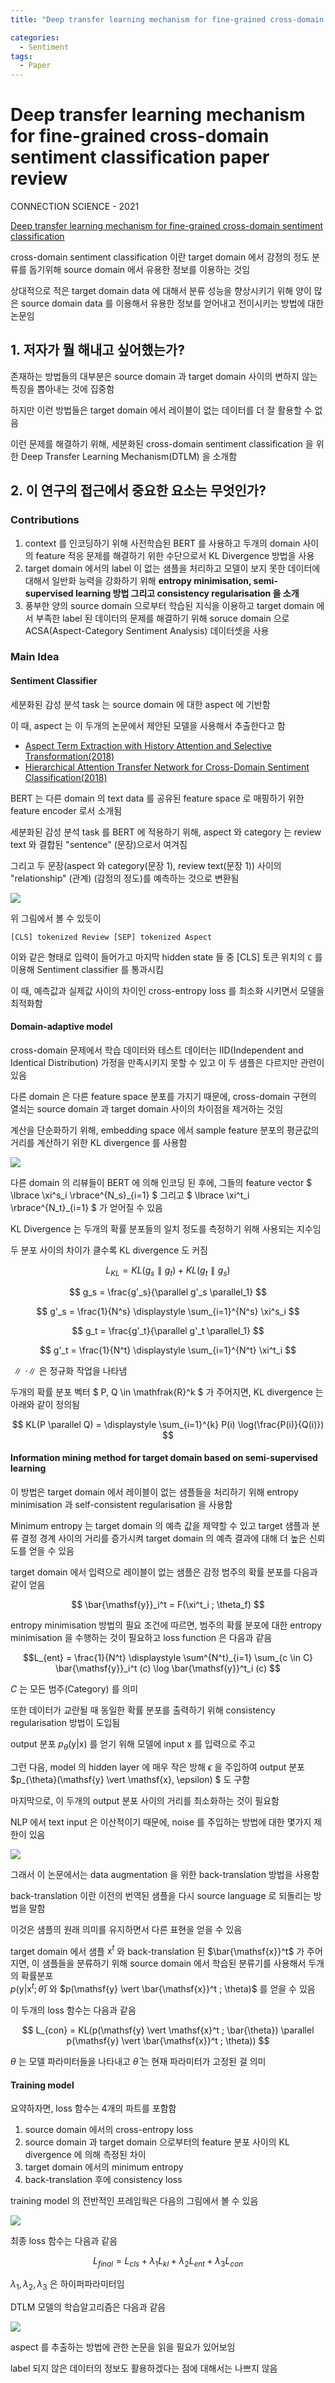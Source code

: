 ```yaml
---
title: "Deep transfer learning mechanism for fine-grained cross-domain sentiment classification"

categories:
  - Sentiment
tags:
  - Paper
---
```

  
# Deep transfer learning mechanism for fine-grained cross-domain sentiment classification paper review

CONNECTION SCIENCE - 2021

[Deep transfer learning mechanism for fine-grained cross-domain sentiment classification](https://www.tandfonline.com/doi/full/10.1080/09540091.2021.1912711)

cross-domain sentiment classification 이란 target domain 에서 감정의 정도 분류를 돕기위해 source domain 에서 
유용한 정보를 이용하는 것임

상대적으로 적은 target domain data 에 대해서 분류 성능을 향상시키기 위해 양이 많은 source domain data 를 이용해서 
유용한 정보를 얻어내고 전이시키는 방법에 대한 논문임

## 1. 저자가 뭘 해내고 싶어했는가?

존재하는 방법들의 대부분은 source domain 과 target domain 사이의 변하지 않는 특징을 뽑아내는 것에 집중함 

하지만 이런 방법들은 target domain 에서 레이블이 없는 데이터를 더 잘 활용할 수 없음

이런 문제를 해결하기 위해, 세분화된 cross-domain sentiment classification 을 위한 
Deep Transfer Learning Mechanism(DTLM) 을 소개함

## 2. 이 연구의 접근에서 중요한 요소는 무엇인가?

### Contributions

1. context 를 인코딩하기 위해 사전학습된 BERT 를 사용하고 두개의 domain 사이의 feature 적응 문제를 해결하기 위한
수단으로서 KL Divergence 방법을 사용
2. target domain 에서의 label 이 없는 샘플을 처리하고 모델이 보지 못한 데이터에 대해서 일반화 능력을 강화하기 위해 
**entropy minimisation, semi-supervised learning 방법 그리고 consistency regularisation 을 소개**
3. 풍부한 양의 source domain 으로부터 학습된 지식을 이용하고 target domain 에서 부족한 label 된 데이터의 문제를 
해결하기 위해 soruce domain 으로 ACSA(Aspect-Category Sentiment Analysis) 데이터셋을 사용

### Main Idea

#### Sentiment Classifier

세분화된 감성 분석 task 는 source domain 에 대한 aspect 에 기반함

이 때, aspect 는 이 두개의 논문에서 제안된 모델을 사용해서 추출한다고 함 

- [Aspect Term Extraction with History Attention and Selective Transformation(2018)](https://arxiv.org/abs/1805.00760)
- [Hierarchical Attention Transfer Network for Cross-Domain Sentiment Classification(2018)](https://ojs.aaai.org/index.php/AAAI/article/view/12055)

BERT 는 다른 domain 의 text data 를 공유된 feature space 로 매핑하기 위한 feature encoder 로서 소개됨

세분화된 감성 분석 task 를 BERT 에 적용하기 위해, aspect 와 category 는 review text 와 결합된 "sentence" (문장)으로서 
여겨짐

그리고 두 문장(aspect 와 category(문장 1), review text(문장 1)) 사이의 "relationship" (관계) (감정의 정도)를 
예측하는 것으로 변환됨

![](../../../../assets/images/paper/sentiment/e4578eda.png)

위 그림에서 볼 수 있듯이 

`[CLS] tokenized Review [SEP] tokenized Aspect`

이와 같은 형태로 입력이 들어가고 마지막 hidden state 들 중 [CLS] 토큰 위치의 `C` 를 이용해 Sentiment classifier 를 
통과시킴

이 때, 예측값과 실제값 사이의 차이인 cross-entropy loss 를 최소화 시키면서 모델을 최적화함

#### Domain-adaptive model

cross-domain 문제에서 학습 데이터와 테스트 데이터는 IID(Independent and Identical Distribution) 가정을 만족시키지
못할 수 있고 이 두 샘플은 다르지만 관련이 있음

다른 domain 은 다른 feature space 분포를 가지기 때문에, cross-domain 구현의 열쇠는 source domain 과 target domain 
사이의 차이점을 제거하는 것임

계산을 단순화하기 위해, embedding space 에서 sample feature 분포의 평균값의 거리를 계산하기 위한 KL divergence 를 
사용함

![](../../../../assets/images/paper/sentiment/fe05d0a2.png)

다른 domain 의 리뷰들이 BERT 에 의해 인코딩 된 후에, 그들의 feature vector $ \lbrace \xi^s_i \rbrace^{N_s}\_{i=1} $ 
그리고 $ \lbrace \xi^t_i \rbrace^{N_t}\_{i=1} $ 가 얻어질 수 있음

KL Divergence 는 두개의 확률 분포들의 일치 정도를 측정하기 위해 사용되는 지수임

두 분포 사이의 차이가 클수록 KL divergence 도 커짐

$$ L_{KL} = KL(g_s \parallel g_t) + KL(g_t \parallel g_s) $$

$$ g_s = \frac{g'_s}{\parallel g'_s \parallel_1} $$

$$ g'_s = \frac{1}{N^s} \displaystyle \sum_{i=1}^{N^s} \xi^s_i $$

$$ g_t = \frac{g'_t}{\parallel g'_t \parallel_1} $$

$$ g'_t = \frac{1}{N^t} \displaystyle \sum_{i=1}^{N^t} \xi^t_i $$

$\parallel \cdot \parallel$ 은 정규화 작업을 나타냄

두개의 확률 분포 벡터 $ P, Q \in \mathfrak{R}^k $ 가 주어지면, KL divergence 는 아래와 같이 정의됨

$$ KL(P \parallel Q) = \displaystyle \sum_{i=1}^{k} P(i) \log(\frac{P(i)}{Q(i)}) $$

#### Information mining method for target domain based on semi-supervised learning

이 방법은 target domain 에서 레이블이 없는 샘플들을 처리하기 위해 entropy minimisation 과 
self-consistent regularisation 을 사용함

Minimum entropy 는 target domain 의 예측 값을 제약할 수 있고 target 샘플과 분류 결정 경계 사이의 거리를 증가시켜
target domain 의 예측 결과에 대해 더 높은 신뢰도를 얻을 수 있음

target domain 에서 입력으로 레이블이 없는 샘플은 감정 범주의 확률 분포를 다음과 같이 얻음

$$ \bar{\mathsf{y}}_i^t = F(\xi^t_i ; \theta_f) $$

entropy minimisation 방법의 필요 조건에 따르면, 범주의 확률 분포에 대한 entropy minimisation 을 수행하는 것이
필요하고 loss function 은 다음과 같음

$$L_{ent} = \frac{1}{N^t} \displaystyle \sum^{N^t}_{i=1} \sum_{c \in C} \bar{\mathsf{y}}_i^t (c) \log \bar{\mathsf{y}}^t_i (c) $$

$C$ 는 모든 범주(Category) 를 의미

또한 데이터가 교란될 때 동일한 확률 분포를 출력하기 위해 consistency regularisation 방법이 도입됨

output 분포 $p_{\theta}(\mathsf{y} \vert \mathsf{x})$ 를 얻기 위해 모델에 input $\mathsf{x}$ 를 입력으로 주고

그런 다음, model 의 hidden layer 에 매우 작은 방해 $\epsilon$ 을 주입하여 output 분포 
$p_{\theta}(\mathsf{y} \vert \mathsf{x}, \epsilon) $ 도 구함

마지막으로, 이 두개의 output 분포 사이의 거리를 최소화하는 것이 필요함

NLP 에서 text input 은 이산적이기 때문에, noise 를 주입하는 방법에 대한 몇가지 제한이 있음

![](../../../../assets/images/paper/sentiment/dabd8601.png)

그래서 이 논문에서는 data augmentation 을 위한 back-translation 방법을 사용함

back-translation 이란 이전의 번역된 샘플을 다시 source language 로 되돌리는 방법을 말함

이것은 샘플의 원래 의미를 유지하면서 다른 표현을 얻을 수 있음

target domain 에서 샘플 $\mathsf{x}^t$ 와 back-translation 된 $\bar{\mathsf{x}}^t$ 가 주어지면, 
이 샘플들을 분류하기 위해 source domain 에서 학습된 분류기를 사용해서 두개의 확률분포  
$p(\mathsf{y} \vert \mathsf{x}^t ; \bar{\theta})$ 와 $p(\mathsf{y} \vert \bar{\mathsf{x}}^t ; \theta)$ 를 얻을 수 있음

이 두개의 loss 함수는 다음과 같음

$$ L_{con} = KL(p(\mathsf{y} \vert \mathsf{x}^t ; \bar{\theta}) \parallel p(\mathsf{y} \vert \bar{\mathsf{x}}^t ; \theta)) $$

$\theta$ 는 모델 파라미터들을 나타내고 $\bar{\theta}$ 는 현재 파라미터가 고정된 걸 의미

#### Training model

요약하자면, loss 함수는 4개의 파트를 포함함

1. source domain 에서의 cross-entropy loss
2. source domain 과 target domain 으로부터의 feature 분포 사이의 KL divergence 에 의해 측정된 차이
3. target domain 에서의 minimum entropy
4. back-translation 후에 consistency loss

training model 의 전반적인 프레임웍은 다음의 그림에서 볼 수 있음

![](../../../../assets/images/paper/sentiment/d33814e1.png)

최종 loss 함수는 다음과 같음

$$ L_{final} = L_{cls} + \lambda_1 L_{kl} + \lambda_2 L_{ent} + \lambda_3 L_{con} $$

$\lambda_1, \lambda_2, \lambda_3$ 은 하이퍼파라미터임

DTLM 모델의 학습알고리즘은 다음과 같음

![](../../../../assets/images/paper/sentiment/6cf2be35.png)

aspect 를 추출하는 방법에 관한 논문을 읽을 필요가 있어보임

label 되지 않은 데이터의 정보도 활용하겠다는 점에 대해서는 나쁘지 않음

